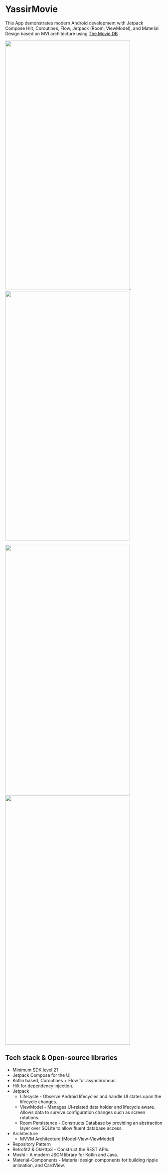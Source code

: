 # YassirMovie

This App demonstrates modern Android development with Jetpack Compose Hilt, Coroutines, Flow, Jetpack (Room, ViewModel), and Material Design based on MVI architecture using  [The Movie DB](https://developers.themoviedb.org/3/discover/movie-discover)

<img src="https://user-images.githubusercontent.com/59525449/180326559-cc082809-3df2-4c81-8019-51235dde5621.png" width="400" height="800">.                  <img src="https://user-images.githubusercontent.com/59525449/180326611-952d4f16-25cd-4c80-a140-0231a60afefc.png" width="400" height="800">



<img src="https://user-images.githubusercontent.com/59525449/180326646-16e37e28-b38e-4115-8fae-b61175dce501.png" width="400" height="800">.             <img src="https://user-images.githubusercontent.com/59525449/180326683-d376a8eb-1c76-4c88-a656-64ec937ce6b2.png" width="400" height="800">


## Tech stack & Open-source libraries

* Minimum SDK level 21
* Jetpack Compose for the UI
* Kotlin based, Coroutines + Flow for asynchronous.
* Hilt for dependency injection.
* Jetpack
     - Lifecycle - Observe Android lifecycles and handle UI states upon the lifecycle changes.
     - ViewModel - Manages UI-related data holder and lifecycle aware. Allows data to survive configuration changes such as screen rotations.
     - Room Persistence - Constructs Database by providing an abstraction layer over SQLite to allow fluent database access.
* Architecture
     - MVVM Architecture (Model-View-ViewModel)
* Repository Pattern
* Retrofit2 & OkHttp3 - Construct the REST APIs.
* Moshi - A modern JSON library for Kotlin and Java.
* Material-Components - Material design components for building ripple animation, and CardView.
